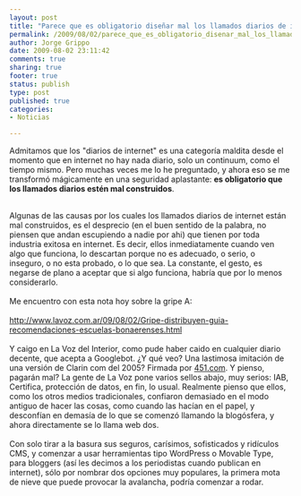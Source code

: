 ```yaml
--- 
layout: post
title: "Parece que es obligatorio diseñar mal los llamados diarios de internet"
permalink: /2009/08/02/parece_que_es_obligatorio_disenar_mal_los_llamados_diarios_de_internet/index.html
author: Jorge Grippo
date: 2009-08-02 23:11:42
comments: true
sharing: true
footer: true
status: publish
type: post
published: true
categories: 
- Noticias

---
```

<!-- 99 -->
Admitamos que los "diarios de internet" es una categoría maldita desde el momento que en internet no hay nada diario, solo un continuum, como el tiempo mismo. Pero muchas veces me lo he preguntado, y ahora eso se me transformó mágicamente en una seguridad aplastante: <b>es obligatorio que los llamados diarios estén mal construidos</b>.&nbsp;<div><br /></div><div>Algunas de las causas por los cuales los llamados diarios de internet están mal construidos, es el desprecio (en el buen sentido de la palabra, no piensen que andan escupiendo a nadie por ahi) que tienen por toda industria exitosa en internet. Es decir, ellos inmediatamente cuando ven algo que funciona, lo descartan porque no es adecuado, o serio, o inseguro, o no esta probado, o lo que sea. La constante, el gesto, es negarse de plano a aceptar que si algo funciona, habría que por lo menos considerarlo.</div><div><br /></div><div>Me encuentro con esta nota hoy sobre la gripe A:</div><div><br /></div><div><a href="http://www.lavoz.com.ar/09/08/02/Gripe-distribuyen-guia-recomendaciones-escuelas-bonaerenses.html">http://www.lavoz.com.ar/09/08/02/Gripe-distribuyen-guia-recomendaciones-escuelas-bonaerenses.html</a></div><div><br /></div><div>Y caigo en La Voz del Interior, como pude haber caido en cualquier diario decente, que acepta a Googlebot. ¿Y qué veo? Una lastimosa imitación de una versión de Clarin com del 2005? Firmada por <a href="http://www.451.com">451.com</a>. Y pienso, pagarán mal? La gente de La Voz pone varios sellos abajo, muy serios: IAB, Certifica, protección de datos, en fin, lo usual. Realmente pienso que ellos, como los otros medios tradicionales, confiaron demasiado en el modo antiguo de hacer las cosas, como cuando las hacían en el papel, y desconfían en demasía de lo que se comenzó llamando la blogósfera, y ahora directamente se lo llama web dos.</div><div><br /></div><div>Con solo tirar a la basura sus seguros, carísimos, sofisticados y ridículos CMS, y comenzar a usar herramientas tipo WordPress o Movable Type, para bloggers (así les decimos a los periodistas cuando publican en internet), sólo por nombrar dos opciones muy populares, la primera mota de nieve que puede provocar la avalancha, podría comenzar a rodar.</div><div><br /></div><div><br /></div><div><br /></div><div><br /></div><div><br /></div><div><br /></div><div><br /></div>


